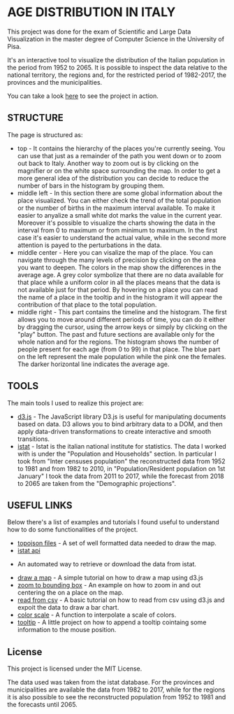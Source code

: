 # AGE DISTRIBUTION IN ITALY

This project was done for the exam of Scientific and Large Data Visualization in the 
master degree of Computer Science in the University of Pisa.

It's an interactive tool to visualize the distribution of the Italian population in the 
period from 1952 to 2065. It is possible to inspect the data relative to the national 
territory, the regions and, for the restricted period of 1982-2017, the provinces and the 
municipalities.

You can take a look [here](https://fsbolgi.github.io/Sciviz/homepage.html) to see the 
project in action.

## STRUCTURE

The page is structured as:
* top - It contains the hierarchy of the places you're currently seeing. You can use that
just as a remainder of the path you went down or to zoom out back to Italy. Another way to 
zoom out is by clicking on the magnifier or on the white space surrounding the map. In 
order to get a more general idea of the distribution you can decide to reduce the number of
bars in the histogram by grouping them.
* middle left - In this section there are some global information about the place 
visualized. You can either check the trend of the total population or the number of births
in the maximum interval available. To make it easier to anyalize a small white dot marks
the value in the current year. Moreover it's possible to visualize the charts showing the 
data in the interval from 0 to maximum or from minimum to maximum. In the first case 
it's easier to understand the actual value, while in the second more attention is payed to 
the perturbations in the data.
* middle center - Here you can visalize the map of the place. You can navigate through the
many levels of precision by clicking on the area you want to deepen. The colors in the map
show the differences in the average age. A grey color symbolize that there are no
data available for that place while a uniform color in all the places means that the data 
is not available just for that period. By hovering on a place you can read the name of 
a place in the tooltip and in the histogram it will appear the contribution of that place to 
the total population. 
* middle right - This part contains the timeline and the histogram. The first allows you 
to move around different periods of time, you can do it either by dragging the cursor, using 
the arrow keys or simply by clicking on the "play" button. The past and future sections are 
available only for the whole nation and for the regions. The histogram shows the number of 
people present for each age (from 0 to 99) in that place. The blue part on the left 
represent the male population while the pink one the females. The darker horizontal line 
indicates the average age. 

## TOOLS

The main tools I used to realize this project are:
* [d3.js](https://d3js.org/) - The JavaScript library D3.js is useful for manipulating 
documents based on data. D3 allows you to bind arbitrary data to a DOM, and then apply 
data-driven transformations to create interactive and smooth transitions. 
* [istat](https://www.istat.it/) - Istat is the italian national institute for statistics.
The data I worked with is under the "Population and Households" section. In particular I 
took from "Inter censuses population" the reconstructed data from 1952 to 1981 and from 
1982 to 2010, in "Population/Resident population on 1st January" I took the data from 2011 
to 2017, while the forecast from 2018 to 2065 are taken from the "Demographic projections".

## USEFUL LINKS

Below there's a list of examples and tutorials I found useful to understand how to do 
some functionalities of the project.
* [topojson files](https://github.com/Dataninja/geo-shapes) -  A set of well formatted data 
needed to draw the map.
* [istat api](https://medium.com/@vincpatruno/come-accedere-ai-dati-statistici-pubblicati-dallistituto-nazionale-di-statistica-istat-ca874316f5a9) 
- An automated way to retrieve or download the data from istat. 
* [draw a map](https://bost.ocks.org/mike/map/) - A simple tutorial on how to draw a map 
using d3.js
* [zoom to bounding box](https://bl.ocks.org/mbostock/4699541) - An example on how to zoom 
in and out centering the on a place on the map.
* [read from csv](https://bost.ocks.org/mike/bar/2) - A basic tutorial on how to read from 
csv using d3.js and expoit the data to draw a bar chart.
* [color scale](http://bl.ocks.org/jfreyre/b1882159636cc9e1283a) - A function to 
interpolate a scale of colors.
* [tooltip](http://bl.ocks.org/biovisualize/1016860) - A little project on how to append a 
tooltip cointaing some information to the mouse position.

## License

This project is licensed under the MIT License.

The data used was taken from the istat database. 
For the provinces and municipalities are available the data from 1982 to 2017, while for the regions it is also possible to see the reconstructed population from 1952 to 1981 and the forecasts until 2065.



